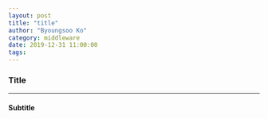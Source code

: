 ```yaml
---
layout: post
title: "title"
author: "Byoungsoo Ko"
category: middleware
date: 2019-12-31 11:00:00
tags:
---
```


>
### Title
------



>
#### Subtitle
